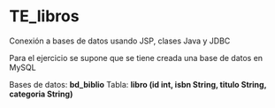 # TE_libros
Conexión a bases de datos usando JSP, clases Java y JDBC 

Para el ejercicio se supone que se tiene creada una base de datos en MySQL

Bases de datos: **bd_biblio**
Tabla: **libro (id int, isbn String, titulo String, categoria String)**

